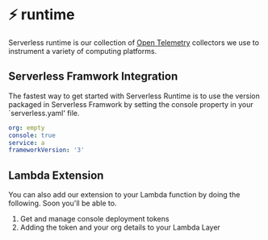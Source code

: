 # ⚡ runtime

Serverless runtime is our collection of [Open Telemetry](http://opentelemtry.io) 
collectors we use to instrument a variety of computing platforms.  

## Serverless Framwork Integration
The fastest way to get started with Serverless Runtime is 
to use the version packaged in Serverless Framwork by setting the 
console property in your `serverless.yaml' file. 

```yaml
org: empty
console: true
service: a
frameworkVersion: '3'
```

## Lambda Extension
You can also add our extension to your Lambda function by doing
the following. Soon you'll be able to.

1. Get and manage console deployment tokens
1. Adding the token and your org details to your Lambda Layer

